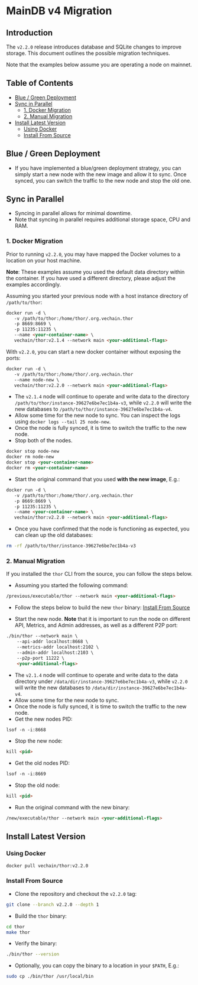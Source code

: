 # MainDB v4 Migration

## Introduction

The `v2.2.0` release introduces database and SQLite changes to improve storage. This document outlines the possible
migration techniques.

Note that the examples below assume you are operating a node on mainnet.

## Table of Contents

- [Blue / Green Deployment](#blue--green-deployment)
- [Sync in Parallel](#sync-in-parallel)
  - [1. Docker Migration](#1-docker-migration)
  - [2. Manual Migration](#2-manual-migration)
- [Install Latest Version](#install-latest-version)
  - [Using Docker](#using-docker)
  - [Install From Source](#install-from-source)

## Blue / Green Deployment

- If you have implemented a blue/green deployment strategy, you can simply start a new node with the new image and
  allow it to sync. Once synced, you can switch the traffic to the new node and stop the old one.

## Sync in Parallel

- Syncing in parallel allows for minimal downtime.
- Note that syncing in parallel requires additional storage space, CPU and RAM.

### 1. Docker Migration

Prior to running `v2.2.0`, you may have mapped the Docker volumes to a location on your host machine. 

**Note**: These examples assume you used the default data directory within the container. If you have used a different
directory, please adjust the examples accordingly.

Assuming you started your previous node with a host instance directory of `/path/to/thor`:

```html
docker run -d \
   -v /path/to/thor:/home/thor/.org.vechain.thor 
   -p 8669:8669 \
   -p 11235:11235 \
   --name <your-container-name> \
   vechain/thor:v2.1.4 --network main <your-additional-flags>
```

With `v2.2.0`, you can start a new docker container without exposing the ports:

```html
docker run -d \
   -v /path/to/thor:/home/thor/.org.vechain.thor 
   --name node-new \
   vechain/thor:v2.2.0 --network main <your-additional-flags>
```

- The `v2.1.4` node will continue to operate and write data to the directory `/path/to/thor/instance-39627e6be7ec1b4a-v3`, while
  `v2.2.0` will write the new databases to `/path/to/thor/instance-39627e6be7ec1b4a-v4`.
- Allow some time for the new node to sync. You can inspect the logs using `docker logs --tail 25 node-new`.
- Once the node is fully synced, it is time to switch the traffic to the new node.
- Stop both of the nodes.

```html
docker stop node-new
docker rm node-new
docker stop <your-container-name>
docker rm <your-container-name>
```

- Start the original command that you used **with the new image**, E.g.:

```html
docker run -d \
   -v /path/to/thor:/home/thor/.org.vechain.thor 
   -p 8669:8669 \
   -p 11235:11235 \
   --name <your-container-name> \
   vechain/thor:v2.2.0 --network main <your-additional-flags>
```

- Once you have confirmed that the node is functioning as expected, you can clean up the old databases:

```bash
rm -rf /path/to/thor/instance-39627e6be7ec1b4a-v3
```

### 2. Manual Migration

If you installed the `thor` CLI from the source, you can follow the steps below.

- Assuming you started the following command:

```html
/previous/executable/thor --network main <your-additional-flags>
```

- Follow the steps below to build the new `thor` binary: [Install From Source](#install-from-source)

- Start the new node. **Note** that it is important to run the node on different API, Metrics, and Admin addresses, as well as a different P2P port:

```html
./bin/thor --network main \
    --api-addr localhost:8668 \
    --metrics-addr localhost:2102 \
    --admin-addr localhost:2103 \
    --p2p-port 11222 \
    <your-additional-flags>
```

- The `v2.1.4` node will continue to operate and write data to the data directory under `/data/dir/instance-39627e6be7ec1b4a-v3`, while `v2.2.0` will write the new databases to `/data/dir/instance-39627e6be7ec1b4a-v4`.
- Allow some time for the new node to sync. 
- Once the node is fully synced, it is time to switch the traffic to the new node.
- Get the new nodes PID:

```html
lsof -n -i:8668
```

- Stop the new node:

```html
kill <pid>
```

- Get the old nodes PID:

```html
lsof -n -i:8669
```

- Stop the old node:

```html
kill <pid>
```

- Run the original command with the new binary:

```html
/new/executable/thor --network main <your-additional-flags>
```

## Install Latest Version

### Using Docker

```bash
docker pull vechain/thor:v2.2.0
```

### Install From Source

- Clone the repository and checkout the `v2.2.0` tag:

```bash
git clone --branch v2.2.0 --depth 1
```

- Build the `thor` binary:

```bash
cd thor
make thor
```

- Verify the binary:

```bash
./bin/thor --version
```

- Optionally, you can copy the binary to a location in your `$PATH`, E.g.:

```bash
sudo cp ./bin/thor /usr/local/bin
```
